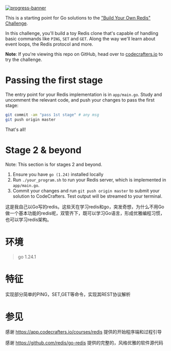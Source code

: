 [![progress-banner](https://backend.codecrafters.io/progress/redis/c345ba5f-f1c6-435d-9c1d-ba99d523bb60)](https://app.codecrafters.io/users/codecrafters-bot?r=2qF)

This is a starting point for Go solutions to the
["Build Your Own Redis" Challenge](https://codecrafters.io/challenges/redis).

In this challenge, you'll build a toy Redis clone that's capable of handling
basic commands like `PING`, `SET` and `GET`. Along the way we'll learn about
event loops, the Redis protocol and more.

**Note**: If you're viewing this repo on GitHub, head over to
[codecrafters.io](https://codecrafters.io) to try the challenge.

# Passing the first stage

The entry point for your Redis implementation is in `app/main.go`. Study and
uncomment the relevant code, and push your changes to pass the first stage:

```sh
git commit -am "pass 1st stage" # any msg
git push origin master
```

That's all!

# Stage 2 & beyond

Note: This section is for stages 2 and beyond.

1. Ensure you have `go (1.24)` installed locally
2. Run `./your_program.sh` to run your Redis server, which is implemented in
   `app/main.go`.
3. Commit your changes and run `git push origin master` to submit your solution
   to CodeCrafters. Test output will be streamed to your terminal.

这是我自己以Go写的redis。这些天在学习redis和go，突发奇想，为什么不用Go做一个基本功能的redis呢，双管齐下，既可以学习Go语言，形成优雅编程习惯，也可以学习redis架构。

# 环境

> go 1.24.1

# 特征

实现部分简单的PING，SET,GET等命令，实现其REST协议解析


# 参见

感谢 https://app.codecrafters.io/courses/redis 提供的开始程序端和过程引导

感谢 https://github.com/redis/go-redis 提供的完整的，风格优雅的软件源代码
